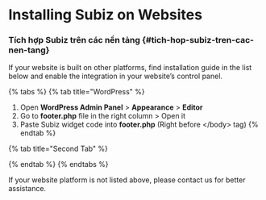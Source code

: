 # Installing Subiz on Websites

### Tích hợp Subiz trên các nền tảng {#tich-hop-subiz-tren-cac-nen-tang}

If your website is built on other platforms, find installation guide in the list below and enable the integration in your website’s control panel.

{% tabs %}
{% tab title="WordPress" %}
1. Open **WordPress Admin Panel** &gt; **Appearance** &gt; **Editor**
2. Go to **footer.php** file in the right column &gt; Open it
3. Paste Subiz widget code into **footer.php** \(Right before &lt;/body&gt; tag\)
{% endtab %}

{% tab title="Second Tab" %}

{% endtab %}
{% endtabs %}

If your website platform is not listed above, please contact us for better assistance.

